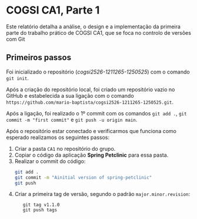 # COGSI CA1, Parte 1

Este relatório detalha a análise, o design e a implementação da primeira parte do trabalho prático de COGSI CA1, que se foca no controlo de versões com Git

## Primeiros passos

Foi inicializado o repositório (*cogsi2526-1211265-1250525*) com o comando ```git init```. 

Após a criação do repositório local, foi criado um repositório vazio no GitHub e estabelecida a sua ligação com o comando ```https://github.com/mario-baptista/cogsi2526-1211265-1250525.git```.

Após a ligação, foi realizado o 1º commit com os comandos ```git add .```, ```git commit -m "first commit"``` e ```git push -u origin main```.

Após o repositório estar conectado e verificarmos que funciona como esperado realizamos os seguintes passos:

1. Criar a pasta `CA1` no repositório do grupo.  
2. Copiar o código da aplicação **Spring Petclinic** para essa pasta.  
3. Realizar o commit do código:  
   ```bash
   git add .
   git commit -m "Ainitial version of spring-petclinic"
   git push
4. Criar a primeira tag de versão, segundo o padrão ```major.minor.revision```:
   ```
      git tag v1.1.0
      git push tags
    ```
